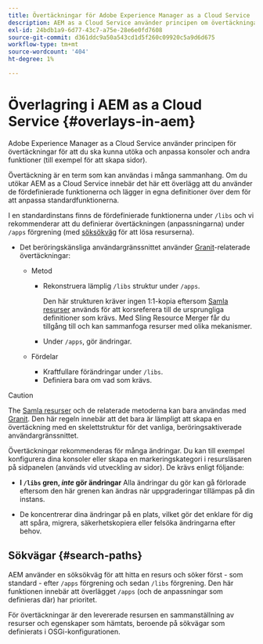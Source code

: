 ```yaml
---
title: Övertäckningar för Adobe Experience Manager as a Cloud Service
description: AEM as a Cloud Service använder principen om övertäckningar för att du ska kunna utöka och anpassa konsoler och andra funktioner
exl-id: 24bdb1a9-6d77-43c7-a75e-28e6e0fd7608
source-git-commit: d361ddc9a50a543cd1d5f260c09920c5a9d6d675
workflow-type: tm+mt
source-wordcount: '404'
ht-degree: 1%

---
```


# Överlagring i AEM as a Cloud Service {#overlays-in-aem}

Adobe Experience Manager as a Cloud Service använder principen för övertäckningar för att du ska kunna utöka och anpassa konsoler och andra funktioner (till exempel för att skapa sidor).

Övertäckning är en term som kan användas i många sammanhang. Om du utökar AEM as a Cloud Service innebär det här ett överlägg att du använder de fördefinierade funktionerna och lägger in egna definitioner över dem för att anpassa standardfunktionerna.

I en standardinstans finns de fördefinierade funktionerna under `/libs` och vi rekommenderar att du definierar övertäckningen (anpassningarna) under `/apps` förgrening (med [söksökväg](#search-paths) för att lösa resurserna).

* Det beröringskänsliga användargränssnittet använder [Granit](https://developer.adobe.com/experience-manager/reference-materials/6-5/granite-ui/api/jcr_root/libs/granite/ui/index.html)-relaterade övertäckningar:

   * Metod

      * Rekonstruera lämplig `/libs` struktur under `/apps`.

        Den här strukturen kräver ingen 1:1-kopia eftersom [Samla resurser](/help/implementing/developing/introduction/sling-resource-merger.md) används för att korsreferera till de ursprungliga definitioner som krävs. Med Sling Resource Merger får du tillgång till och kan sammanfoga resurser med olika mekanismer.

      * Under `/apps`, gör ändringar.

   * Fördelar

      * Kraftfullare förändringar under `/libs`.
      * Definiera bara om vad som krävs.

>[!CAUTION]
>
>The [Samla resurser](/help/implementing/developing/introduction/sling-resource-merger.md) och de relaterade metoderna kan bara användas med [Granit](https://developer.adobe.com/experience-manager/reference-materials/6-5/granite-ui/api/jcr_root/libs/granite/ui/index.html). Den här regeln innebär att det bara är lämpligt att skapa en övertäckning med en skelettstruktur för det vanliga, beröringsaktiverade användargränssnittet.

Övertäckningar rekommenderas för många ändringar. Du kan till exempel konfigurera dina konsoler eller skapa en markeringskategori i resursläsaren på sidpanelen (används vid utveckling av sidor). De krävs enligt följande:

* **I `/libs` gren, *inte* gör ändringar**
Alla ändringar du gör kan gå förlorade eftersom den här grenen kan ändras när uppgraderingar tillämpas på din instans.

* De koncentrerar dina ändringar på en plats, vilket gör det enklare för dig att spåra, migrera, säkerhetskopiera eller felsöka ändringarna efter behov.

## Sökvägar {#search-paths}

AEM använder en söksökväg för att hitta en resurs och söker först - som standard - efter `/apps` förgrening och sedan `/libs` förgrening. Den här funktionen innebär att överlägget `/apps` (och de anpassningar som definieras där) har prioritet.

För övertäckningar är den levererade resursen en sammanställning av resurser och egenskaper som hämtats, beroende på sökvägar som definierats i OSGi-konfigurationen.
